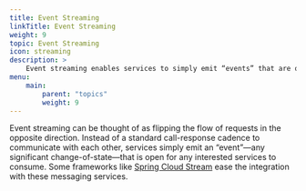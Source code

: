 ```yaml
---
title: Event Streaming
linkTitle: Event Streaming
weight: 9
topic: Event Streaming
icon: streaming
description: >
    Event streaming enables services to simply emit “events” that are open for any interested services to consume.
menu:
    main:
        parent: "topics"
        weight: 9
---
```


Event streaming can be thought of as flipping the flow of requests in the opposite direction. Instead of a standard call-response cadence to communicate with each other, services simply emit an “event”—any significant change-of-state—that is open for any interested services to consume. Some frameworks like [Spring Cloud Stream](/guides/event-streaming/scs-what-is/) ease the integration with these messaging services.